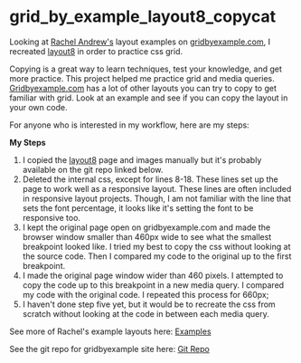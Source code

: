 # grid_by_example_layout8_copycat
Looking at [Rachel Andrew's](https://github.com/rachelandrew) layout examples on [gridbyexample.com](https://gridbyexample.com/), I recreated [layout8](https://gridbyexample.com/examples/code/layout8.html) in order to practice css grid.

Copying is a great way to learn techniques, test your knowledge, and get more practice. This project helped me practice grid and media queries. [Gridbyexample.com](https://gridbyexample.com/) has a lot of other layouts you can try to copy to get familiar with grid. Look at an example and see if you can copy the layout in your own code.

For anyone who is interested in my workflow, here are my steps:

**My Steps**
1. I copied the [layout8](https://gridbyexample.com/examples/code/layout8.html) page and images manually but it's probably available on the git repo linked below. 
2. Deleted the internal css, except for lines 8-18. These lines set up the page to work well as a responsive layout. These lines are often included in responsive layout projects. Though, I am not familiar with the line that sets the font percentage, it looks like it's setting the font to be responsive too.
3. I kept the original page open on gridbyexample.com and made the browser window smaller than 460px wide to see what the smallest breakpoint looked like. I tried my best to copy the css without looking at the source code. Then I compared my code to the original up to the first breakpoint.
4. I made the original page window wider than 460 pixels. I attempted to copy the code up to this breakpoint in a new media query. I compared my code with the original code. I repeated this process for 660px;
5. I haven't done step five yet, but it would be to recreate the css from scratch without looking at the code in between each media query.

See more of Rachel's example layouts here: [Examples](https://gridbyexample.com/examples/page-layout/)

See the git repo for gridbyexample site here: [Git Repo](https://github.com/rachelandrew/grid-by-example)
